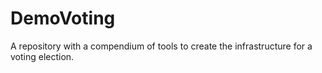 # DemoVoting
A repository with a compendium of tools to create the infrastructure for a voting election.
